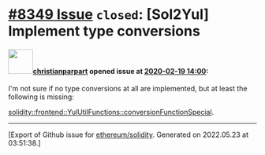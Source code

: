 # [\#8349 Issue](https://github.com/ethereum/solidity/issues/8349) `closed`: [Sol2Yul] Implement type conversions

#### <img src="https://avatars.githubusercontent.com/u/56763?u=3e46099035fcc96e01be5297c24450bf40d92134&v=4" width="50">[christianparpart](https://github.com/christianparpart) opened issue at [2020-02-19 14:00](https://github.com/ethereum/solidity/issues/8349):

I'm not sure if no type conversions at all are implemented, but at least the following is missing:

[solidity::frontend::YulUtilFunctions::conversionFunctionSpecial](https://github.com/ethereum/solidity/blob/develop/libsolidity/codegen/YulUtilFunctions.cpp#L1884).




-------------------------------------------------------------------------------



[Export of Github issue for [ethereum/solidity](https://github.com/ethereum/solidity). Generated on 2022.05.23 at 03:51:38.]
